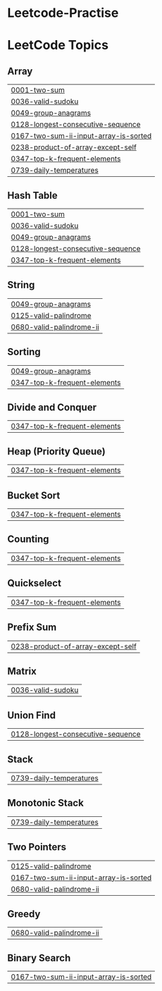 # Leetcode-Practise
<!---LeetCode Topics Start-->
# LeetCode Topics
## Array
|  |
| ------- |
| [0001-two-sum](https://github.com/thisisgaurab/Leetcode-Practise/tree/master/0001-two-sum) |
| [0036-valid-sudoku](https://github.com/thisisgaurab/Leetcode-Practise/tree/master/0036-valid-sudoku) |
| [0049-group-anagrams](https://github.com/thisisgaurab/Leetcode-Practise/tree/master/0049-group-anagrams) |
| [0128-longest-consecutive-sequence](https://github.com/thisisgaurab/Leetcode-Practise/tree/master/0128-longest-consecutive-sequence) |
| [0167-two-sum-ii-input-array-is-sorted](https://github.com/thisisgaurab/Leetcode-Practise/tree/master/0167-two-sum-ii-input-array-is-sorted) |
| [0238-product-of-array-except-self](https://github.com/thisisgaurab/Leetcode-Practise/tree/master/0238-product-of-array-except-self) |
| [0347-top-k-frequent-elements](https://github.com/thisisgaurab/Leetcode-Practise/tree/master/0347-top-k-frequent-elements) |
| [0739-daily-temperatures](https://github.com/thisisgaurab/Leetcode-Practise/tree/master/0739-daily-temperatures) |
## Hash Table
|  |
| ------- |
| [0001-two-sum](https://github.com/thisisgaurab/Leetcode-Practise/tree/master/0001-two-sum) |
| [0036-valid-sudoku](https://github.com/thisisgaurab/Leetcode-Practise/tree/master/0036-valid-sudoku) |
| [0049-group-anagrams](https://github.com/thisisgaurab/Leetcode-Practise/tree/master/0049-group-anagrams) |
| [0128-longest-consecutive-sequence](https://github.com/thisisgaurab/Leetcode-Practise/tree/master/0128-longest-consecutive-sequence) |
| [0347-top-k-frequent-elements](https://github.com/thisisgaurab/Leetcode-Practise/tree/master/0347-top-k-frequent-elements) |
## String
|  |
| ------- |
| [0049-group-anagrams](https://github.com/thisisgaurab/Leetcode-Practise/tree/master/0049-group-anagrams) |
| [0125-valid-palindrome](https://github.com/thisisgaurab/Leetcode-Practise/tree/master/0125-valid-palindrome) |
| [0680-valid-palindrome-ii](https://github.com/thisisgaurab/Leetcode-Practise/tree/master/0680-valid-palindrome-ii) |
## Sorting
|  |
| ------- |
| [0049-group-anagrams](https://github.com/thisisgaurab/Leetcode-Practise/tree/master/0049-group-anagrams) |
| [0347-top-k-frequent-elements](https://github.com/thisisgaurab/Leetcode-Practise/tree/master/0347-top-k-frequent-elements) |
## Divide and Conquer
|  |
| ------- |
| [0347-top-k-frequent-elements](https://github.com/thisisgaurab/Leetcode-Practise/tree/master/0347-top-k-frequent-elements) |
## Heap (Priority Queue)
|  |
| ------- |
| [0347-top-k-frequent-elements](https://github.com/thisisgaurab/Leetcode-Practise/tree/master/0347-top-k-frequent-elements) |
## Bucket Sort
|  |
| ------- |
| [0347-top-k-frequent-elements](https://github.com/thisisgaurab/Leetcode-Practise/tree/master/0347-top-k-frequent-elements) |
## Counting
|  |
| ------- |
| [0347-top-k-frequent-elements](https://github.com/thisisgaurab/Leetcode-Practise/tree/master/0347-top-k-frequent-elements) |
## Quickselect
|  |
| ------- |
| [0347-top-k-frequent-elements](https://github.com/thisisgaurab/Leetcode-Practise/tree/master/0347-top-k-frequent-elements) |
## Prefix Sum
|  |
| ------- |
| [0238-product-of-array-except-self](https://github.com/thisisgaurab/Leetcode-Practise/tree/master/0238-product-of-array-except-self) |
## Matrix
|  |
| ------- |
| [0036-valid-sudoku](https://github.com/thisisgaurab/Leetcode-Practise/tree/master/0036-valid-sudoku) |
## Union Find
|  |
| ------- |
| [0128-longest-consecutive-sequence](https://github.com/thisisgaurab/Leetcode-Practise/tree/master/0128-longest-consecutive-sequence) |
## Stack
|  |
| ------- |
| [0739-daily-temperatures](https://github.com/thisisgaurab/Leetcode-Practise/tree/master/0739-daily-temperatures) |
## Monotonic Stack
|  |
| ------- |
| [0739-daily-temperatures](https://github.com/thisisgaurab/Leetcode-Practise/tree/master/0739-daily-temperatures) |
## Two Pointers
|  |
| ------- |
| [0125-valid-palindrome](https://github.com/thisisgaurab/Leetcode-Practise/tree/master/0125-valid-palindrome) |
| [0167-two-sum-ii-input-array-is-sorted](https://github.com/thisisgaurab/Leetcode-Practise/tree/master/0167-two-sum-ii-input-array-is-sorted) |
| [0680-valid-palindrome-ii](https://github.com/thisisgaurab/Leetcode-Practise/tree/master/0680-valid-palindrome-ii) |
## Greedy
|  |
| ------- |
| [0680-valid-palindrome-ii](https://github.com/thisisgaurab/Leetcode-Practise/tree/master/0680-valid-palindrome-ii) |
## Binary Search
|  |
| ------- |
| [0167-two-sum-ii-input-array-is-sorted](https://github.com/thisisgaurab/Leetcode-Practise/tree/master/0167-two-sum-ii-input-array-is-sorted) |
<!---LeetCode Topics End-->